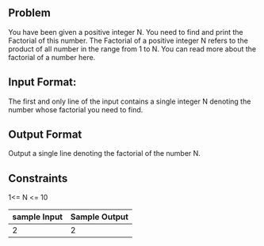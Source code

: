 ## Problem
You have been given a positive integer N. You need to find and print the Factorial of this number. The Factorial of a positive integer N refers to the product of all number in the range from 1 to N. You can read more about the factorial of a number here.

## Input Format:
The first and only line of the input contains a single integer N denoting the number whose factorial you need to find.

## Output Format
Output a single line denoting the factorial of the number N.

## Constraints
1<= N <= 10

| sample Input | Sample Output |
---------------|---------------|
|     2        |       2       |